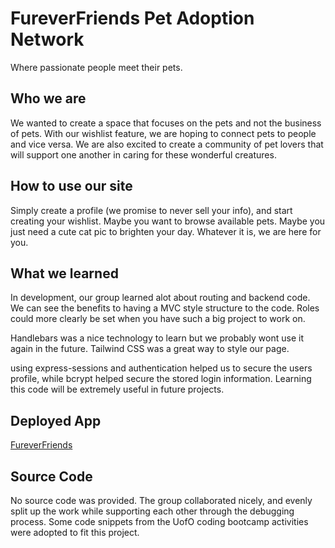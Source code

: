 # FureverFriends Pet Adoption Network
Where passionate people meet their pets.

## Who we are
We wanted to create a space that focuses on the pets and not the business of pets. With our wishlist feature, we are hoping to connect pets to people and vice versa. We are also excited to create a community of pet lovers that will support one another in caring for these wonderful creatures.

## How to use our site

Simply create a profile (we promise to never sell your info), and start creating your wishlist. Maybe you want to browse available pets. Maybe you just need a cute cat pic to brighten your day. Whatever it is, we are here for you.

## What we learned

In development, our group learned alot about routing and backend code. We can see the benefits to having a MVC style structure to the code. Roles could more clearly be set when you have such a big project to work on.

Handlebars was a nice technology to learn but we probably wont use it again in the future. Tailwind CSS was a great way to style our page.

using express-sessions and authentication helped us to secure the users profile, while bcrypt helped secure the stored login information. Learning this code will be extremely useful in future projects.

## Deployed App

[FureverFriends]()

## Source Code

No source code was provided. The group collaborated nicely, and evenly split up the work while supporting each other through the debugging process. Some code snippets from the UofO coding bootcamp activities were adopted to fit this project. 
